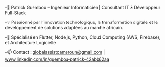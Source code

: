
-📌 Patrick Guembou – Ingénieur Informaticien | Consultant IT & Développeur Full-Stack

-💡 Passionné par l’innovation technologique, la transformation digitale et le développement de solutions adaptées au marché africain.

-🚀 Spécialisé en Flutter, Node.js, Python, Cloud Computing (AWS, Firebase), et Architecture Logicielle

-📫 Contact : globalassistcameroun@gmail.com | www.linkedin.com/in/guembou-patrick-42abb62aa



<!---
Gp237/Gp237 is a ✨ special ✨ repository because its `README.md` (this file) appears on your GitHub profile.
You can click the Preview link to take a look at your changes.
<script src="https://platform.linkedin.com/badges/js/profile.js" async defer type="text/javascript"></script>
--->
